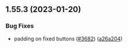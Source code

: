 ## 1.55.3 (2023-01-20)


### Bug Fixes

* padding on fixed buttons ([#3682](https://github.com/EddieHubCommunity/LinkFree/issues/3682)) ([a26a204](https://github.com/EddieHubCommunity/LinkFree/commit/a26a2042f77d1e777481a1388fe2e8f601794479))



